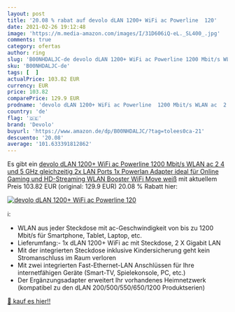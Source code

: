 ```yaml
---
layout: post
title: '20.08 % rabat auf devolo dLAN 1200+ WiFi ac Powerline  120'
date: 2021-02-26 19:12:48
image: 'https://m.media-amazon.com/images/I/31D606iQ-eL._SL400_.jpg'
comments: true
category: ofertas
author: ring
slug: 'B00NHDALJC-de devolo dLAN 1200+ WiFi ac Powerline 1200 Mbit/s WLAN ac 2...'
sku: 'B00NHDALJC-de'
tags: [  ]
actualPrice: 103.82 EUR
currency: EUR
price: 103.82
comparePrice: 129.9 EUR
prodname: 'devolo dLAN 1200+ WiFi ac Powerline  1200 Mbit/s WLAN ac  2 4 und 5 GHz gleichzeitig  2x LAN Ports  1x Powerlan Adapter ideal für Online Gaming und HD-Streaming  WLAN Booster  WiFi Move  weiß'
country: 'de'
flag: '🇩🇪'
brand: 'Devolo'
buyurl: 'https://www.amazon.de/dp/B00NHDALJC/?tag=tolees0ca-21'
descuento: '20.08'
average: '101.633391812862'
---
```


Es gibt ein [devolo dLAN 1200+ WiFi ac Powerline  1200 Mbit/s WLAN ac  2 4 und 5 GHz gleichzeitig  2x LAN Ports  1x Powerlan Adapter ideal für Online Gaming und HD-Streaming  WLAN Booster  WiFi Move  weiß](https://www.amazon.de/dp/B00NHDALJC/?tag=tolees0ca-21) mit aktuellem Preis 103.82 EUR (original: 129.9 EUR) 20.08 % Rabatt hier:

[![devolo dLAN 1200+ WiFi ac Powerline  120](https://m.media-amazon.com/images/I/31D606iQ-eL._SL400_.jpg)](https://www.amazon.de/dp/B00NHDALJC/?tag=tolees0ca-21)

ℹ️:

- WLAN aus jeder Steckdose mit ac-Geschwindigkeit von bis zu 1200 Mbit/s für Smartphone, Tablet, Laptop, etc.
- Lieferumfang:- 1x dLAN 1200+ WiFi ac mit Steckdose, 2 X Gigabit LAN
- Mit der integrierten Steckdose inklusive Kindersicherung geht kein Stromanschluss im Raum verloren
- Mit zwei integrierten Fast-Ethernet-LAN Anschlüssen für Ihre internetfähigen Geräte (Smart-TV, Spielekonsole, PC, etc.)
- Der Ergänzungsadapter erweitert Ihr vorhandenes Heimnetzwerk (kompatibel zu den dLAN 200/500/550/650/1200 Produktserien)

[🛒 kauf es hier!!](https://www.amazon.de/dp/B00NHDALJC/?tag=tolees0ca-21)

